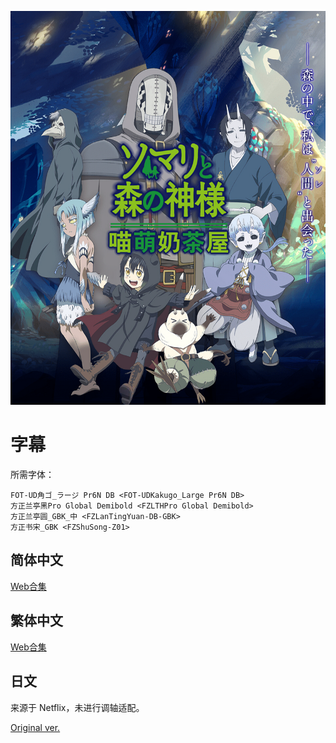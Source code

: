 ![](poster.png)

# 字幕

所需字体：
```
FOT-UD角ゴ_ラージ Pr6N DB <FOT-UDKakugo_Large Pr6N DB>
方正兰亭黑Pro Global Demibold <FZLTHPro Global Demibold>
方正兰亭圆_GBK_中 <FZLanTingYuan-DB-GBK>
方正书宋_GBK <FZShuSong-Z01>
```

## 简体中文

[Web合集](https://github.com/Nekomoekissaten-SUB/Nekomoekissaten-poi-Subs/raw/master/Somali-anime/Somali-anime_Web_CHS.7z)

## 繁体中文

[Web合集](https://github.com/Nekomoekissaten-SUB/Nekomoekissaten-poi-Subs/raw/master/Somali-anime/Somali-anime_Web_CHT.7z)

## 日文

来源于 Netflix，未进行调轴适配。

[Original ver.](https://github.com/Nekomoekissaten-SUB/Nekomoekissaten-MIR-Subs/raw/master/Somali-anime/Somali-anime_JPN.7z)